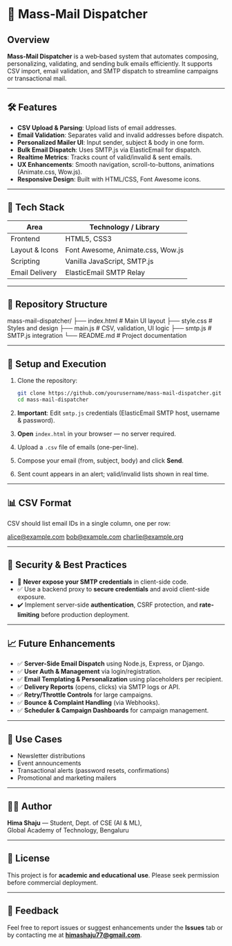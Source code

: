 # 📧 Mass‑Mail Dispatcher

## Overview

**Mass‑Mail Dispatcher** is a web‑based system that automates composing, personalizing, validating, and sending bulk emails efficiently. It supports CSV import, email validation, and SMTP dispatch to streamline campaigns or transactional mail.

---

## 🛠️ Features

- **CSV Upload & Parsing**: Upload lists of email addresses.
- **Email Validation**: Separates valid and invalid addresses before dispatch.
- **Personalized Mailer UI**: Input sender, subject & body in one form.
- **Bulk Email Dispatch**: Uses SMTP.js via ElasticEmail for dispatch.
- **Realtime Metrics**: Tracks count of valid/invalid & sent emails.
- **UX Enhancements**: Smooth navigation, scroll-to-buttons, animations (Animate.css, Wow.js).
- **Responsive Design**: Built with HTML/CSS, Font Awesome icons.

---

## 🧩 Tech Stack

| Area             | Technology / Library        |
|------------------|-----------------------------|
| Frontend         | HTML5, CSS3                 |
| Layout & Icons   | Font Awesome, Animate.css, Wow.js |
| Scripting        | Vanilla JavaScript, SMTP.js |
| Email Delivery   | ElasticEmail SMTP Relay     |

---

## 📁 Repository Structure

mass-mail-dispatcher/
├── index.html # Main UI layout
├── style.css # Styles and design
├── main.js # CSV, validation, UI logic
├── smtp.js # SMTP.js integration
└── README.md # Project documentation


---

## 🚀 Setup and Execution

1. Clone the repository:
    ```bash
    git clone https://github.com/yourusername/mass-mail-dispatcher.git
    cd mass-mail-dispatcher
    ```

2. **Important**: Edit `smtp.js` credentials (ElasticEmail SMTP host, username & password).
3. **Open** `index.html` in your browser — no server required.
4. Upload a `.csv` file of emails (one-per-line).
5. Compose your email (from, subject, body) and click **Send**.
6. Sent count appears in an alert; valid/invalid lists shown in real time.

---

## 📊 CSV Format

CSV should list email IDs in a single column, one per row:

alice@example.com
bob@example.com
charlie@example.org


---

## 🔐 Security & Best Practices

- 🔑 **Never expose your SMTP credentials** in client-side code.
- ✅ Use a backend proxy to **secure credentials** and avoid client-side exposure.
- ✔️ Implement server-side **authentication**, CSRF protection, and **rate-limiting** before production deployment.

---

## 📈 Future Enhancements

- ✅ **Server-Side Email Dispatch** using Node.js, Express, or Django.
- ✅ **User Auth & Management** via login/registration.
- ✅ **Email Templating & Personalization** using placeholders per recipient.
- ✅ **Delivery Reports** (opens, clicks) via SMTP logs or API.
- ✅ **Retry/Throttle Controls** for large campaigns.
- ✅ **Bounce & Complaint Handling** (via Webhooks).
- ✅ **Scheduler & Campaign Dashboards** for campaign management.

---

## 📝 Use Cases

- Newsletter distributions
- Event announcements
- Transactional alerts (password resets, confirmations)
- Promotional and marketing mailers

---

## 🧑‍💻 Author

**Hima Shaju** — Student, Dept. of CSE (AI & ML),  
Global Academy of Technology, Bengaluru

---

## 📌 License

This project is for **academic and educational use**. Please seek permission before commercial deployment.

---

## 📨 Feedback

Feel free to report issues or suggest enhancements under the **Issues** tab or by contacting me at **himashaju77@gmail.com**.


